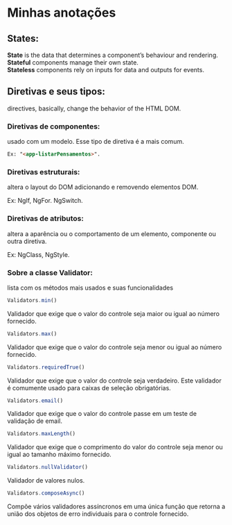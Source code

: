 # Minhas anotações

## States:

<b>State</b> is the data that determines a component’s behaviour and rendering.\
<b>Stateful</b> components manage their own state.\
<b>Stateless</b> components rely on inputs for data and outputs for events.

## Diretivas e seus tipos:
directives, basically, change the behavior of the HTML DOM.

### Diretivas de componentes:
  usado com um modelo. Esse tipo de diretiva é a mais comum.
```html
Ex: "<app-listarPensamentos>".
```

### Diretivas estruturais: 
  altera o layout do DOM adicionando e removendo elementos DOM.

Ex: NgIf, NgFor. NgSwitch.

### Diretivas de atributos:
  altera a aparência ou o comportamento de um elemento, componente ou outra diretiva.

Ex: NgClass, NgStyle.

### Sobre a classe Validator:
 lista com os métodos mais usados e suas funcionalidades

```javascript
Validators.min()
```
Validador que exige que o valor do controle seja maior ou igual ao número fornecido.

```javascript
Validators.max()
```
Validador que exige que o valor do controle seja menor ou igual ao número fornecido.

```javascript
Validators.requiredTrue()
```
Validador que exige que o valor do controle seja verdadeiro. Este validador é comumente usado para caixas de seleção obrigatórias.

```javascript
Validators.email()
```
Validador que exige que o valor do controle passe em um teste de validação de email.

```javascript
Validators.maxLength()
```
Validador que exige que o comprimento do valor do controle seja menor ou igual ao tamanho máximo fornecido.

```javascript
Validators.nullValidator()
```
Validador de valores nulos.

```javascript
Validators.composeAsync()
```
Compõe vários validadores assíncronos em uma única função que retorna a união dos objetos de erro individuais para o controle fornecido.


